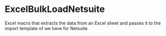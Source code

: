 # ExcelBulkLoadNetsuite
Excel macro that extracts the data from an Excel sheet and passes it to the import template of we have for Netsuite
